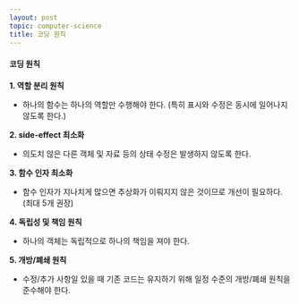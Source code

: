 ```yaml
---
layout: post
topic: computer-science
title: 코딩 원칙
---
```

#### 코딩 원칙

**1. 역할 분리 원칙**  
- 하나의 함수는 하나의 역할만 수행해야 한다. (특히 표시와 수정은 동시에 일어나지 않도록 한다.)  


**2. side-effect 최소화**  
- 의도치 않은 다른 객체 및 자료 등의 상태 수정은 발생하지 않도록 한다.  


**3. 함수 인자 최소화**  
- 함수 인자가 지나치게 많으면 추상화가 이뤄지지 않은 것이므로 개선이 필요하다. (최대 5개 권장)  


**4. 독립성 및 책임 원칙**  
- 하나의 객체는 독립적으로 하나의 책임을 져야 한다.  


**5. 개방/폐쇄 원칙**  
 - 수정/추가 사항일 있을 때 기존 코드는 유지하기 위해 일정 수준의 개방/폐쇄 원칙을 준수해야 한다.

